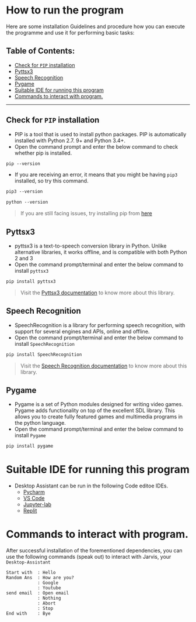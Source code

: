 # How to run the program 

Here are some installation Guidelines and procedure how you can execute the programme and use it for performing basic tasks:

## Table of Contents:

- [Check for `PIP` installation](#check-for-pip-installation)
- [Pyttsx3](#pyttsx3)
- [Speech Recognition](#speech-recognition)
- [Pygame <br>](#pygame-)
- [Suitable IDE for running this program](#suitable-ide-for-running-this-program)
- [Commands to interact with program.](#commands-to-interact-with-program)

-------------------------------------
## Check for `PIP` installation  
- PIP is a tool that is used to install python packages. PIP is automatically installed with Python 2.7. 9+ and Python 3.4+.
- Open the command prompt and enter the below command to check whether pip is installed. 
```md
pip --version
```
- If you are receiving an error, it means that you might be having `pip3` installed, so try this command.
```md
pip3 --version
```
```md
python --version
``` 
> If you are still facing issues, try installing pip from [here](https://github.com/pypa/pip#readme)

## Pyttsx3

<!-- Pyttsx3 -->
- pyttsx3 is a text-to-speech conversion library in Python. Unlike alternative libraries, it works offline, and is compatible with both Python 2 and 3
- Open the command prompt/terminal and enter the below command to install `pyttsx3`
```md
pip install pyttsx3
```
> Visit the [Pyttsx3 documentation](https://pypi.org/project/pyttsx3/) to know more about this library.
## Speech Recognition

- SpeechRecognition is a library for performing speech recognition, with support for several engines and APIs, online and offline.
- Open the command prompt/terminal and enter the below command to install `SpeechRecognition` 
  
```md
pip install SpeechRecognition
```
> Visit the [Speech Recognition documentation](https://pypi.org/project/SpeechRecognition/) to know more about this library.

<!-- pygame -->
## Pygame <br>

- Pygame is a set of Python modules designed for writing video games. Pygame adds functionality on top of the excellent SDL library. This allows you to create fully featured games and multimedia programs in the python language.
- Open the command prompt/terminal and enter the below command to install `Pygame`

```md
pip install pygame
```

# Suitable IDE for running this program

- Desktop Assistant can be run in the following Code editoe IDEs.
  - [Pycharm](https://www.jetbrains.com/help/pycharm/installation-guide.html) 
  - [VS Code](https://code.visualstudio.com/docs)  
  - [Jupyter-lab](https://jupyterlab.readthedocs.io/en/latest/) 
  - [Replit](https://docs.replit.com/) 

# Commands to interact with program. 

After successful installation of the forementioned dependencies, you can use the following commands (speak out) to interact with Jarvis, your `Desktop-Assistant`
```
Start with  : Hello
Random Ans  : How are you?
            : Google
            : Youtube 
send email  : Open email
            : Nothing
            : Abort
            : Stop
End with    : Bye
```